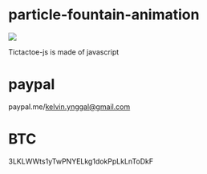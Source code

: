 # particle-fountain-animation

<img src="https://github.com/ingalkelvin/particle-fountain-animation/blob/main/paticles.png">

Tictactoe-js is made of javascript


# paypal

paypal.me/kelvin.ynggal@gmail.com

# BTC

3LKLWWts1yTwPNYELkg1dokPpLkLnToDkF
